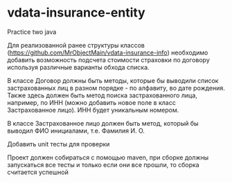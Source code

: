 # vdata-insurance-entity
Practice two java

Для реализованной ранее структуры классов (https://github.com/MrObjectMain/vdata-insurance-info) 
необходимо добавить возможность подсчета стоимости страховки по договору 
используя различные варианты обхода списка.

В классе Договор должны быть методы, которые бы выводили список застрахованных лиц в разном порядке - по алфавиту, во дате рождения.
Также здесь должен быть метод поиска застрахованного лица, например, по ИНН (можно добавить новое поле в класс Застрахованное лицо). 
ИНН будет уникальным номером.

В классе Застрахованное лицо должен быть метод, который бы выводил ФИО инициалами, т.е. Фамилия И. О.

Добавить unit тесты для проверки

Проект должен собираться с помощью maven, при сборке должны запускаться все тесты и только если они все прошли, 
то сборка считается успешной
